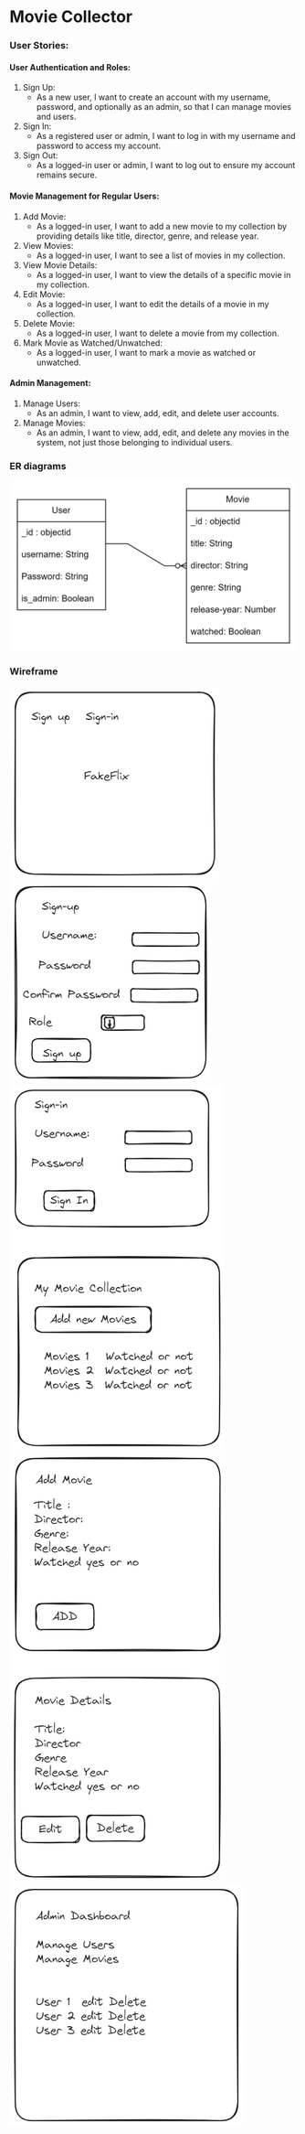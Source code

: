 # Movie Collector

### User Stories:

#### User Authentication and Roles:

1. Sign Up:
    - As a new user, I want to create an account with my username, password, and optionally as an admin, so that I can manage movies and users.
2. Sign In:
    - As a registered user or admin, I want to log in with my username and password to access my account.
3. Sign Out:
    - As a logged-in user or admin, I want to log out to ensure my account remains secure.

#### Movie Management for Regular Users:

1. Add Movie:
    - As a logged-in user, I want to add a new movie to my collection by providing details like title, director, genre, and release year.
2. View Movies:
    - As a logged-in user, I want to see a list of movies in my collection.
3. View Movie Details:
    - As a logged-in user, I want to view the details of a specific movie in my collection.
4. Edit Movie:
    - As a logged-in user, I want to edit the details of a movie in my collection.
5. Delete Movie:
    - As a logged-in user, I want to delete a movie from my collection.
6. Mark Movie as Watched/Unwatched:
    - As a logged-in user, I want to mark a movie as watched or unwatched.

#### Admin Management:

1. Manage Users:
    - As an admin, I want to view, add, edit, and delete user accounts.
2. Manage Movies:
    - As an admin, I want to view, add, edit, and delete any movies in the system, not just those belonging to individual users.

### ER diagrams

![ER DIAGRAM](image-2.png)

### Wireframe

![Landing page](image-3.png)
![Sign up](image-4.png)
![Sign in and home page](image-5.png)
![add movie and movie details](image-6.png)
![Movie dashboard](image-7.png)